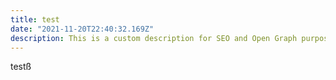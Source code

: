 ```yaml
---
title: test
date: "2021-11-20T22:40:32.169Z"
description: This is a custom description for SEO and Open Graph purposes, rather than the default generated excerpt. Simply add a description field to the frontmatter.
---
```


testß